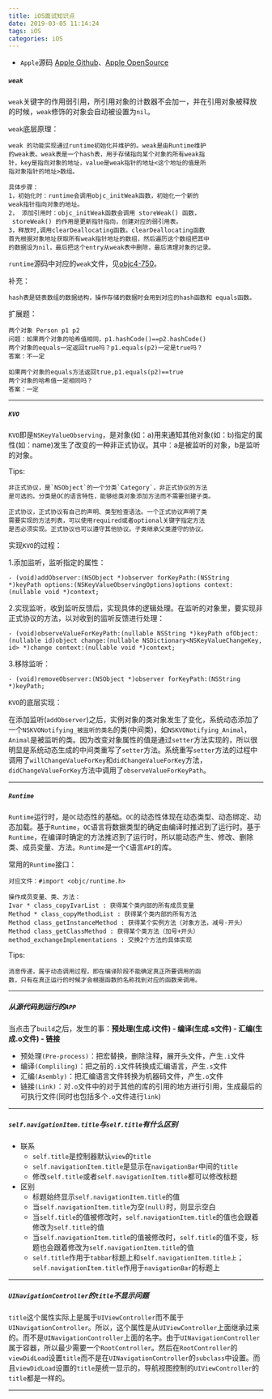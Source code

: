 ```yaml
---
title: iOS面试知识点
date: 2019-03-05 11:14:24
tags: iOS
categories: iOS
---
```


* `Apple`源码 [Apple Github](https://github.com/opensource-apple?tab=overview&from=2018-12-01&to=2018-12-31)、[Apple OpenSource](https://opensource.apple.com/source/)

##### `weak`

`weak`关键字的作用弱引用，所引用对象的计数器不会加一，并在引用对象被释放的时候，`weak`修饰的对象会自动被设置为`nil`。

`weak`底层原理：

```
weak 的功能实现通过runtime初始化并维护的。weak是由Runtime维护
的weak表。weak表是一个hash表，用于存储指向某个对象的所有weak指
针，key是指向对象的地址，value是weak指针的地址<这个地址的值是所
指对象指针的地址>数组。

具体步骤：
1，初始化时：runtime会调用objc_initWeak函数，初始化一个新的
weak指针指向对象的地址。
2， 添加引用时：objc_initWeak函数会调用 storeWeak() 函数，
 storeWeak() 的作用是更新指针指向，创建对应的弱引用表。
3，释放时,调用clearDeallocating函数。clearDeallocating函数
首先根据对象地址获取所有weak指针地址的数组，然后遍历这个数组把其中
的数据设为nil，最后把这个entry从weak表中删除，最后清理对象的记录。
```

`runtime`源码中对应的`weak`文件，见[objc4-750](https://opensource.apple.com/source/objc4/objc4-750/runtime/)。

补充：

```
hash表是链表数组的数据结构，操作存储的数据时会用到对应的hash函数和 equals函数。
```

扩展题：

```
两个对象 Person p1 p2
问题：如果两个对象的哈希值相同，p1.hashCode()==p2.hashCode()
两个对象的equals一定返回true吗？p1.equals(p2)一定是true吗？
答案：不一定

如果两个对象的equals方法返回true,p1.equals(p2)==true
两个对象的哈希值一定相同吗？
答案：一定
```

---

##### `KVO`

`KVO`即是`NSKeyValueObserving`，是对象(如：a)用来通知其他对象(如：b)指定的属性(如：name)发生了改变的一种非正式协议。其中：a是被监听的对象，b是监听的对象。

Tips:

```
非正式协议，是`NSObject`的一个分类`Category`，非正式协议的方法
是可选的。分类是OC的语言特性，能够给类对象添加方法而不需要创建子类。

正式协议，正式协议有自己的声明、类型检查语法。一个正式协议声明了类
需要实现的方法列表，可以使用required或者optional关键字指定方法
是否必须实现。正式协议也可以遵守其他协议。子类继承父类遵守的协议。
```

实现`KVO`的过程：

1.添加监听，监听指定的属性：

```
- (void)addObserver:(NSObject *)observer forKeyPath:(NSString *)keyPath options:(NSKeyValueObservingOptions)options context:(nullable void *)context;
```

2.实现监听，收到监听反馈后，实现具体的逻辑处理。在监听的对象里，要实现非正式协议的方法，以对收到的监听反馈进行处理：

```
- (void)observeValueForKeyPath:(nullable NSString *)keyPath ofObject:(nullable id)object change:(nullable NSDictionary<NSKeyValueChangeKey, id> *)change context:(nullable void *)context;
```

3.移除监听：

```
- (void)removeObserver:(NSObject *)observer forKeyPath:(NSString *)keyPath;
```

`KVO`的底层实现：

在添加监听(`addObserver`)之后，实例对象的类对象发生了变化，系统动态添加了一个`NSKVONotifying_被监听的类名`的类(中间类)，如`NSKVONotifying_Animal`，`Animal`是被监听的类。因为改变对象属性的值是通过`setter`方法实现的，所以很明显是系统动态生成的中间类重写了`setter`方法。系统重写`setter`方法的过程中调用了`willChangeValueForKey`和`didChangeValueForKey`方法，`didChangeValueForKey`方法中调用了`observeValueForKeyPath`。

---

##### `Runtime`

`Runtime`运行时，是`OC`动态性的基础。`OC`的动态性体现在动态类型、动态绑定、动态加载。基于`Runtime`，`OC`语言将数据类型的确定由编译时推迟到了运行时。基于`Runtime`，在编译时确定的方法推迟到了运行时，所以能动态产生、修改、删除类、成员变量、方法。`Runtime`是一个`C`语言`API`的库。

常用的`Runtime`接口：

```
对应文件：#import <objc/runtime.h> 

操作成员变量、类、方法：
Ivar * class_copyIvarList : 获得某个类内部的所有成员变量
Method * class_copyMethodList : 获得某个类内部的所有方法
Method class_getInstanceMethod : 获得某个实例方法（对象方法，减号-开头）
Method class_getClassMethod : 获得某个类方法（加号+开头）
method_exchangeImplementations : 交换2个方法的具体实现
```

Tips:

```
消息传递，属于动态调用过程，即在编译阶段不能确定真正所要调用的函
数，只有在真正运行的时候才会根据函数的名称找到对应的函数来调用。
```

---

##### 从源代码到运行的`APP`

当点击了`build`之后，发生的事：**预处理(生成.i文件) - 编译(生成.s文件) - 汇编(生成.o文件) - 链接**

* 预处理`(Pre-process)`：把宏替换，删除注释，展开头文件，产生`.i`文件
* 编译`(Compliling)`：把之前的`.i`文件转换成汇编语言，产生`.s`文件
* 汇编`(Asembly)`：把汇编语言文件转换为机器码文件，产生`.o`文件
* 链接`(Link)`：对`.o`文件中的对于其他的库的引用的地方进行引用，生成最后的可执行文件(同时也包括多个`.o`文件进行`link`)

---

##### `self.navigationItem.title`与`self.title`有什么区别

* 联系
  * `self.title`是控制器默认`view`的`title`
  * `self.navigationItem.title`是显示在`navigationBar`中间的`title`
  * 修改`self.title`或者`self.navigationItem.title`都可以修改标题
* 区别
  * 标题始终显示`self.navigationItem.title`的值
  * 当`self.navigationItem.title`为空`(null)`时，则显示空白
  * 当`self.title`的值被修改时，`self.navigationItem.title`的值也会跟着修改为`self.title`的值
  * 当`self.navigationItem.title`的值被修改时，`self.title`的值不变，标题也会跟着修改为`self.navigationItem.title`的值
  * `self.title`作用于`tabbar`标题上和`self.navigationItem.title上`；`self.navigationItem.title`作用于`navigationBar`的标题上

---

##### `UINavigationController`的`title`不显示问题

`title`这个属性实际上是属于`UIViewController`而不属于`UINavigationController`。所以，这个属性是从`UIViewController`上面继承过来的。而不是`UINavigationController`上面的名字。由于`UINavigationController`属于容器，所以最少需要一个`RootController`。然后在`RootController`的`viewDidLoad`设置`title`而不是在`UINavigationController`的`subclass`中设置。而且`viewDidLoad`设置的`title`是统一显示的，导航视图控制的`UIViewController`的`title`都是一样的。

---

##### 